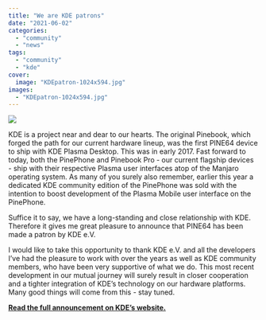 ```yaml
---
title: "We are KDE patrons"
date: "2021-06-02"
categories: 
  - "community"
  - "news"
tags: 
  - "community"
  - "kde"
cover: 
  image: "KDEpatron-1024x594.jpg"
images:
  - "KDEpatron-1024x594.jpg"
---
```


![](/blog/images/KDEpatron-1024x594.jpg)

KDE is a project near and dear to our hearts. The original Pinebook, which forged the path for our current hardware lineup, was the first PINE64 device to ship with KDE Plasma Desktop. This was in early 2017. Fast forward to today, both the PinePhone and Pinebook Pro - our current flagship devices - ship with their respective Plasma user interfaces atop of the Manjaro operating system. As many of you surely also remember, earlier this year a dedicated KDE community edition of the PinePhone was sold with the intention to boost development of the Plasma Mobile user interface on the PinePhone.

Suffice it to say, we have a long-standing and close relationship with KDE. Therefore it gives me great pleasure to announce that PINE64 has been made a patron by KDE e.V.   

I would like to take this opportunity to thank KDE e.V. and all the developers I’ve had the pleasure to work with over the years as well as KDE community members, who have been very supportive of what we do. This most recent development in our mutual journey will surely result in closer cooperation and a tighter integration of KDE’s technology on our hardware platforms. Many good things will come from this - stay tuned. 

[**Read the full announcement on KDE’s website.**](https://dot.kde.org/2021/06/02/pine64-becomes-kde-patron)
